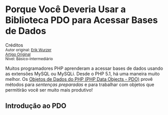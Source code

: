 Porque Você Deveria Usar a Biblioteca PDO para Acessar Bases de Dados
=====================================================================
Créditos<br/>
<small>Autor original: [Erik Wurzer](http://tutsplus.com/authors/erik-wurzer)<br/>[Artigo Original](http://code.tutsplus.com/tutorials/why-you-should-be-using-phps-pdo-for-database-access--net-12059)<br/>Nível: Básico-Intermediário</small>

Muitos programadores PHP aprenderam a acessar bases de dados usando as extensões MySQL ou MySQLi. Desde o PHP 5.1, há uma maneira muito melhor. Os [Objetos de Dados do PHP (PHP Data Objects - PDO)](http://www.php.net/manual/en/intro.pdo.php) provê métodos para *sentenças preparadas* e para trabalhar com objetos que permitirão você ser muito mais produtivo!

## Introdução ao PDO
